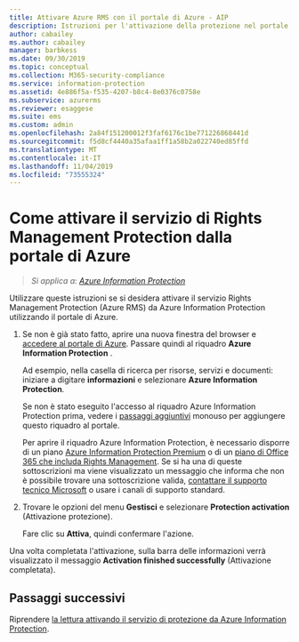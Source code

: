 ```yaml
---
title: Attivare Azure RMS con il portale di Azure - AIP
description: Istruzioni per l'attivazione della protezione nel portale di Azure, che consentono all'organizzazione di iniziare a proteggere documenti e messaggi di posta elettronica.
author: cabailey
ms.author: cabailey
manager: barbkess
ms.date: 09/30/2019
ms.topic: conceptual
ms.collection: M365-security-compliance
ms.service: information-protection
ms.assetid: 4e886f5a-f535-4207-b8c4-8e0376c0758e
ms.subservice: azurerms
ms.reviewer: esaggese
ms.suite: ems
ms.custom: admin
ms.openlocfilehash: 2a84f151200012f3faf6176c1be771226868441d
ms.sourcegitcommit: f5d8cf4440a35afaa1ff1a58b2a022740ed85ffd
ms.translationtype: MT
ms.contentlocale: it-IT
ms.lasthandoff: 11/04/2019
ms.locfileid: "73555324"
---
```

# <a name="how-to-activate-the-rights-management-protection-service-from-the-azure-portal"></a>Come attivare il servizio di Rights Management Protection dalla portale di Azure

>*Si applica a: [Azure Information Protection](https://azure.microsoft.com/pricing/details/information-protection)*

Utilizzare queste istruzioni se si desidera attivare il servizio Rights Management Protection (Azure RMS) da Azure Information Protection utilizzando il portale di Azure.

1. Se non è già stato fatto, aprire una nuova finestra del browser e [accedere al portale di Azure](configure-policy.md#signing-in-to-the-azure-portal). Passare quindi al riquadro **Azure Information Protection** .
    
    Ad esempio, nella casella di ricerca per risorse, servizi e documenti: iniziare a digitare **informazioni** e selezionare **Azure Information Protection**.
    
    Se non è stato eseguito l'accesso al riquadro Azure Information Protection prima, vedere i [passaggi aggiuntivi](configure-policy.md#to-access-the-azure-information-protection-pane-for-the-first-time) monouso per aggiungere questo riquadro al portale.
    
    Per aprire il riquadro Azure Information Protection, è necessario disporre di un piano [Azure Information Protection Premium](https://www.microsoft.com/cloud-platform/azure-information-protection-pricing) o di un [piano di Office 365 che includa Rights Management](https://download.microsoft.com/download/E/C/F/ECF42E71-4EC0-48FF-AA00-577AC14D5B5C/Azure_Information_Protection_licensing_datasheet_EN-US.pdf). Se si ha una di queste sottoscrizioni ma viene visualizzato un messaggio che informa che non è possibile trovare una sottoscrizione valida, [contattare il supporto tecnico Microsoft](information-support.md#to-contact-microsoft-support) o usare i canali di supporto standard.

2. Trovare le opzioni del menu **Gestisci** e selezionare **Protection activation** (Attivazione protezione). 
    
    Fare clic su **Attiva**, quindi confermare l'azione. 

Una volta completata l'attivazione, sulla barra delle informazioni verrà visualizzato il messaggio **Activation finished successfully** (Attivazione completata).


## <a name="next-steps"></a>Passaggi successivi
Riprendere [la lettura attivando il servizio di protezione da Azure Information Protection](activate-service.md#configuring-onboarding-controls-for-a-phased-deployment).

